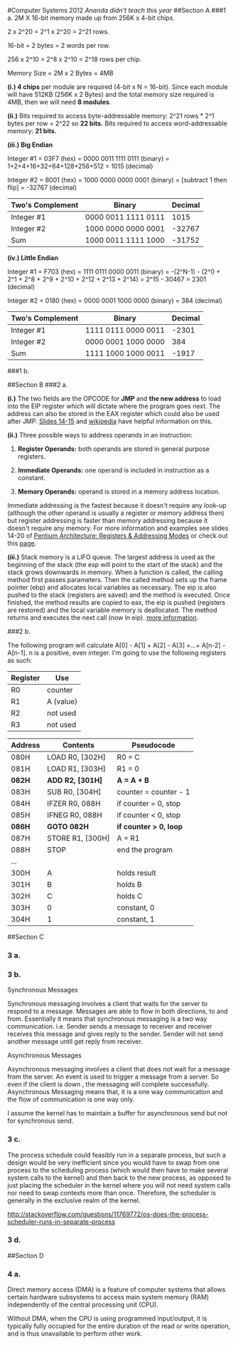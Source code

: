 #Computer Systems 2012
*Ananda didn't teach this year*
##Section A
###1 a.
2M X 16-bit memory made up from 256K x 4-bit chips.

2 x 2^20 = 2^1 x 2^20 = 2^21 rows.

16-bit = 2 bytes = 2 words per row.

256 x 2^10 = 2^8 x 2^10 = 2^18 rows per chip.

Memory Size = 2M x 2 Bytes = 4MB

**(i.) 4 chips** per module are required (4-bit x N = 16-bit).  Since each module will have 512KB (256K x 2 Bytes) and the total memory size required is 4MB, then we will need **8 modules**.

**(ii.)** Bits required to access byte-addressable memory: 2^21 rows * 2^1 bytes per row = 2^22 so **22 bits.**  Bits required to access word-addressable memory: **21 bits.**

**(iii.) Big Endian**

Integer #1 = 03F7 (hex) = 0000 0011 1111 0111 (binary) = 1+2+4+16+32+64+128+256+512 = 1015 (decimal)

Integer #2 = 8001 (hex) = 1000 0000 0000 0001 (binary) = [subtract 1 then flip] = -32767 (decimal)

| Two's Complement | Binary              | Decimal |
|------------------|---------------------|---------|
| Integer #1       | 0000 0011 1111 0111 | 1015    |
| Integer #2       | 1000 0000 0000 0001 | -32767  |
| Sum              | 1000 0011 1111 1000 | -31752  |

**(iv.) Little Endian**

Integer #1 = F703 (hex) = 1111 0111 0000 0011 (binary) = -(2^N-1) - (2^0 + 2^1 + 2^8 + 2^9 + 2^10 + 2^12 + 2^13 + 2^14) = 2^15 - 30467 = 2301 (decimal)

Integer #2 = 0180 (hex) = 0000 0001 1000 0000 (binary) = 384 (decimal)

| Two's Complement | Binary              | Decimal |
|------------------|---------------------|---------|
| Integer #1       | 1111 0111 0000 0011 | -2301   |
| Integer #2       | 0000 0001 1000 0000 | 384     |
| Sum              | 1111 1000 1000 0011 |  -1917  |


###1 b.



##Section B
###2 a.

**(i.)** The two fields are the OPCODE for **JMP** and **the new address** to load into the EIP register which will dictate where the program goes next.  The address can also be stored in the EAX register which could also be used after JMP.
[Slides 14-15](http://www.commsp.ee.ic.ac.uk/~kkleung/Computer_Systems_2015/6_Pentium3.ppt) and [wikipedia](https://en.wikipedia.org/wiki/JMP_(x86_instruction)) have helpful information on this.

**(ii.)** Three possible ways to address operands in an instruction:

1. **Register Operands:** both operands are stored in general purpose registers.

2. **Immediate Operands:** one operand is included in instruction as a constant.

3. **Memory Operands:** operand is stored in a memory address location.

Immediate addressing is the fastest because it doesn't require any look-up (although the other operand is usually a register or memory address then) but register addressing is faster than memory addressing because it doesn't require any memory. For more information and examples see slides 14-20 of [Pentium Architecture: Registers & Addressing Modes](http://www.commsp.ee.ic.ac.uk/~kkleung/Computer_Systems_2015/5_Pentium1-2.ppt) or check out this [page](http://www.tutorialspoint.com/assembly_programming/assembly_addressing_modes.htm).

**(iii.)** Stack memory is a LIFO queue. The largest address is used as the beginning of the stack (the esp will point to the start of the stack) and the stack grows downwards in memory. When a function is called, the calling method first passes parameters. Then the called method sets up the frame pointer (ebp) and allocates local variables as necessary. The eip is also pushed to the stack (registers are saved) and the method is executed.  Once finished, the method results are copied to eax, the eip is pushed (registers are restored) and the local variable memory is deallocated.  The method returns and executes the next call (now in eip). [more information](http://www.commsp.ee.ic.ac.uk/~kkleung/Computer_Systems_2015/7_Pentium4-5.ppt).

###2 b.

The following program will calculate A[0] - A[1] + A[2] - A[3] +...+ A[n-2] - A[n-1]. n is a positive, even integer. I'm going to use the following registers as such:

Register | Use
---|----
R0 | counter
R1 | A (value)
R2 | not used
R3 | not used

Address | Contents            | Pseudocode
--------|---------------------|-------
080H    | LOAD R0, [302H]     | R0 = C
081H    | LOAD R1, [303H]     | R1 = 0
**082H**| **ADD R2, [301H]** | **A = A + B**
083H    | SUB R0, [304H]      | counter = counter - 1
084H    | IFZER R0, 088H      | if counter = 0, stop
085H    | IFNEG R0, 088H      | if counter < 0, stop
**086H**| **GOTO 082H**       | **if counter > 0, loop**
087H    | STORE R1, [300H]    | A = R1
088H    | STOP                | end the program
...     |                     |
300H    | A                   | holds result
301H    | B                   | holds B
302H    | C                   | holds C
303H    | 0                   | constant, 0
304H    | 1                   | constant, 1


##Section C
### 3 a.

### 3 b.

Synchronous Messages

Synchronous messaging involves a client that waits for the server to respond to a message. Messages are able to flow in both directions, to and from. Essentially it means that synchronous messaging is a two way communication. i.e. Sender sends a message to receiver and receiver receives this message and gives reply to the sender. Sender will not send another message until get reply from receiver.

Asynchronous Messages

Asynchronous messaging involves a client that does not wait for a message from the server. An event is used to trigger a message from a server. So even if the client is down , the messaging will complete successfully. Asynchronous Messaging means that, it is a one way communication and the flow of communication is one way only.

I assume the kernel has to maintain a buffer for asynchronous send but not for synchronous send. 


### 3 c.

The process schedule could feasibly run in a separate process, but such a design would be very inefficient since you would have to swap from one process to the scheduling process (which would then have to make several system calls to the kernel) and then back to the new process, as opposed to just placing the scheduler in the kernel where you will not need system calls nor need to swap contexts more than once. Therefore, the scheduler is generally in the exclusive realm of the kernel.

http://stackoverflow.com/questions/11769772/os-does-the-process-scheduler-runs-in-separate-process

### 3 d.



##Section D

### 4 a.

Direct memory access (DMA) is a feature of computer systems that allows certain hardware subsystems to access main system memory (RAM) independently of the central processing unit (CPU).

Without DMA, when the CPU is using programmed input/output, it is typically fully occupied for the entire duration of the read or write operation, and is thus unavailable to perform other work. 


